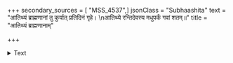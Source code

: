 +++
secondary_sources = [ "MSS_4537",]
jsonClass = "Subhaashita"
text = "आतिथ्यं ब्राह्मणानां तु कुर्यात् प्रतिदिनं गृहे।  \nआतिथ्ये रन्तिदेवस्य मधुपर्कं गवां शतम्॥"
title = "आतिथ्यं ब्राह्मणानाम्"

+++

<details><summary>Text</summary>

आतिथ्यं ब्राह्मणानां तु कुर्यात् प्रतिदिनं गृहे।  
आतिथ्ये रन्तिदेवस्य मधुपर्कं गवां शतम्॥
</details>
